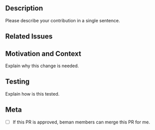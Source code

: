 <!--
Please follow our code of conduct when engaging in the Beman community:
https://github.com/bemanproject/beman/blob/main/docs/CODE_OF_CONDUCT.md
-->

<!--
Thank you for your contribution!

If you are updating project structure or build configs:
- Make sure your contribution does not go against the Beman Standard:
  https://github.com/bemanproject/beman/blob/main/docs/BEMAN_STANDARD.md
- For new CMake arguments / presets: please make sure you added appropriate CI tests.

If you are updating documentations:
- Make sure badges and pictures does not impact readability.

If you are updating any implementation details:
- Make sure you submit appropriate testing.

We encourage small and incremental additions instead of large redesigns.
They are easier and faster to review.
They are also less likely to introduce bugs.

While we do not formally adopt this guide as a standard,
we encourage you to read and consider:
"The CL author’s guide to getting through code review".
https://google.github.io/eng-practices/review/developer/

Regardless, feel free to open a PR on your existing changes.
We appreciate the suggestion and will help out.

Please run pre-commit against your change to comply with our linting rules.
The command to check all files in the directory is:
$ pre-commit run --all-files
-->

<!-- markdownlint-disable-next-line MD041 -->
## Description

Please describe your contribution in a single sentence.

## Related Issues

<!-- use magic keywords like "fix" to close issues linked to this PR automatically -->

## Motivation and Context

Explain why this change is needed.

## Testing

Explain how is this tested.

## Meta

<!--
The convention in beman is for the PR author to merge the PR once it's ready,
you can check this box to indicate that you would like beman members to merge the PR
for you when appropropriate reviews have passed.

Please note that stale PR may still be merged by a beman member,
if you need significant time to work on your PR,
leave a comment and change it's status to closed or draft.
-->

- [ ] If this PR is approved, beman members can merge this PR for me.

<!-- make sure you run pre-commit before opening a PR -->
